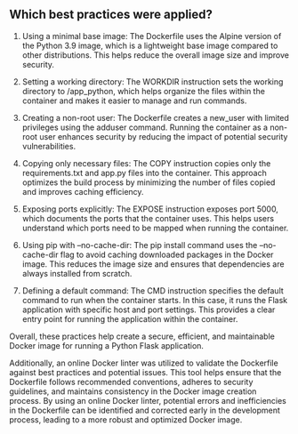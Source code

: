 ## Which best practices were applied?
    
1. Using a minimal base image: The Dockerfile uses the Alpine version of the Python 3.9 image, which is a lightweight base image compared to other distributions. This helps reduce the overall image size and improve security.

2. Setting a working directory: The WORKDIR instruction sets the working directory to /app_python, which helps organize the files within the container and makes it easier to manage and run commands.

3. Creating a non-root user: The Dockerfile creates a new_user with limited privileges using the adduser command. Running the container as a non-root user enhances security by reducing the impact of potential security vulnerabilities.

4. Copying only necessary files: The COPY instruction copies only the requirements.txt and app.py files into the container. This approach optimizes the build process by minimizing the number of files copied and improves caching efficiency.

5. Exposing ports explicitly: The EXPOSE instruction exposes port 5000, which documents the ports that the container uses. This helps users understand which ports need to be mapped when running the container.

6. Using pip with –no-cache-dir: The pip install command uses the –no-cache-dir flag to avoid caching downloaded packages in the Docker image. This reduces the image size and ensures that dependencies are always installed from scratch.

7. Defining a default command: The CMD instruction specifies the default command to run when the container starts. In this case, it runs the Flask application with specific host and port settings. This provides a clear entry point for running the application within the container.

Overall, these practices help create a secure, efficient, and maintainable Docker image for running a Python Flask application.

Additionally, an online Docker linter was utilized to validate the Dockerfile against best practices and potential issues. This tool helps ensure that the Dockerfile follows recommended conventions, adheres to security guidelines, and maintains consistency in the Docker image creation process. By using an online Docker linter, potential errors and inefficiencies in the Dockerfile can be identified and corrected early in the development process, leading to a more robust and optimized Docker image.